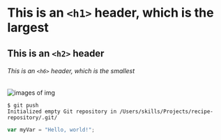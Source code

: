 # This is an `<h1>` header, which is the largest

## This is an `<h2>` header

###### This is an `<h6>` header, which is the smallest

![images of img](https://octodex.github.com/images/yaktocat.png)

```
$ git push
Initialized empty Git repository in /Users/skills/Projects/recipe-repository/.git/
```

```javascript
var myVar = "Hello, world!";
```
